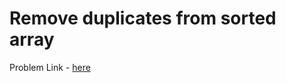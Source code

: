# Remove duplicates from sorted array

Problem Link - [here](https://leetcode.com/problems/remove-duplicates-from-sorted-array/description/)
